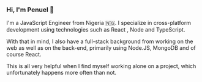 ### Hi, I'm Penuel 👋

 I'm a JavaScript Engineer from Nigeria 🇳🇬. 
I specialize in cross-platform development using technologies such as React , Node and TypeScript.


With that in mind, I also have a full-stack background from working on the web as well as on the back-end, primarily using Node.JS, MongoDB and of course React.


This is all very helpful when I find myself working alone on a project, which unfortunately happens more often than not.



<!--
**PenuelCodes/PenuelCodes** is a ✨ _special_ ✨ repository because its `README.md` (this file) appears on your GitHub profile.

Here are some ideas to get you started:

- 🔭 I’m currently working on ...
- 🌱 I’m currently learning ...
- 👯 I’m looking to collaborate on ...
- 🤔 I’m looking for help with ...
- 💬 Ask me about ...
- 📫 How to reach me: ...
- 😄 Pronouns: ...
- ⚡ Fun fact: ...
-->

